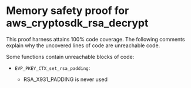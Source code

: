 # Memory safety proof for aws_cryptosdk_rsa_decrypt

This proof harness attains 100% code coverage.  The following comments explain
why the uncovered lines of code are unreachable code.

Some functions contain unreachable blocks of code:

* `EVP_PKEY_CTX_set_rsa_padding`:

    * RSA_X931_PADDING is never used